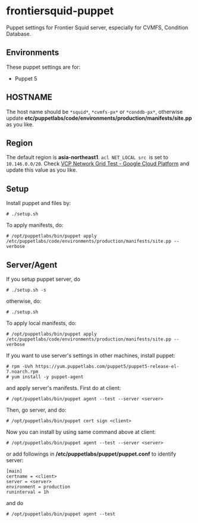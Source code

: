 # frontiersquid-puppet
Puppet settings for Frontier Squid server, especially for CVMFS, Condition Database.

## Environments

These puppet settings are for:

* Puppet 5

## HOSTNAME

The host name should be `*squid*`, `*cvmfs-px*` or `*conddb-px*`, otherwise update
**etc/puppetlabs/code/environments/production/manifests/site.pp** as you like.

## Region

The default region is **asia-northeast1**.
`acl NET_LOCAL src `is set to `10.146.0.0/20`.
Check [VCP Network Grid Test - Google Cloud Platform](https://console.cloud.google.com/networking/networks/list)
and update this value as you like.

## Setup

Install puppet and files by:

    # ./setup.sh

To apply manifests, do:

    # /opt/puppetlabs/bin/puppet apply /etc/puppetlabs/code/environments/production/manifests/site.pp --verbose

## Server/Agent

If you setup puppet server, do

    # ./setup.sh -s

otherwise, do:

    # ./setup.sh

To apply local manifests, do:

    # /opt/puppetlabs/bin/puppet apply /etc/puppetlabs/code/environments/production/manifests/site.pp --verbose

If you want to use server's settings in other machines, install puppet:

    # rpm -Uvh https://yum.puppetlabs.com/puppet5/puppet5-release-el-7.noarch.rpm
    # yum install -y puppet-agent

and apply server's manifests. First do at client:

    # /opt/puppetlabs/bin/puppet agent --test --server <server>

Then, go server, and do:

    # /opt/puppetlabs/bin/puppet cert sign <client>

Now you can install by using same command above at client:

    # /opt/puppetlabs/bin/puppet agent --test --server <server>

or add followings in **/etc/puppetlabs/puppet/puppet.conf** to identify server:

    [main]
    certname = <client>
    server = <server>
    environment = production
    runinterval = 1h

and do

    # /opt/puppetlabs/bin/puppet agent --test
